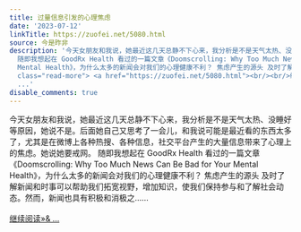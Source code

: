 ```yaml
---
title: 过量信息引发的心理焦虑
date: '2023-07-12'
linkTitle: https://zuofei.net/5080.html
source: 今是昨非
description: '今天女朋友和我说，她最近这几天总静不下心来，我分析是不是天气太热、没睡好等原因，她说不是。后面她自己又思考了一会儿，和我说可能是最近看的东西太多了，尤其是在微博上各种热搜、各种信息，社交平台产生的大量信息带来了心理上的焦虑。她说她要戒网。
  随即我想起在 GoodRx Health 看过的一篇文章《Doomscrolling: Why Too Much News Can Be Bad for Your
  Mental Health》，为什么太多的新闻会对我们的心理健康不利？ 焦虑产生的源头 及时了解新闻和时事可以帮助我们拓宽视野，增加知识，使我们保持参与和了解社会动态。然而，新闻也具有积极和消极之......<span
  class="read-more"> <a href="https://zuofei.net/5080.html"><br/><br/>继续阅读&#187;&
  ...'
disable_comments: true
---
```

今天女朋友和我说，她最近这几天总静不下心来，我分析是不是天气太热、没睡好等原因，她说不是。后面她自己又思考了一会儿，和我说可能是最近看的东西太多了，尤其是在微博上各种热搜、各种信息，社交平台产生的大量信息带来了心理上的焦虑。她说她要戒网。 随即我想起在 GoodRx Health 看过的一篇文章《Doomscrolling: Why Too Much News Can Be Bad for Your Mental Health》，为什么太多的新闻会对我们的心理健康不利？ 焦虑产生的源头 及时了解新闻和时事可以帮助我们拓宽视野，增加知识，使我们保持参与和了解社会动态。然而，新闻也具有积极和消极之......<span class="read-more"> <a href="https://zuofei.net/5080.html"><br/><br/>继续阅读&#187;& ...